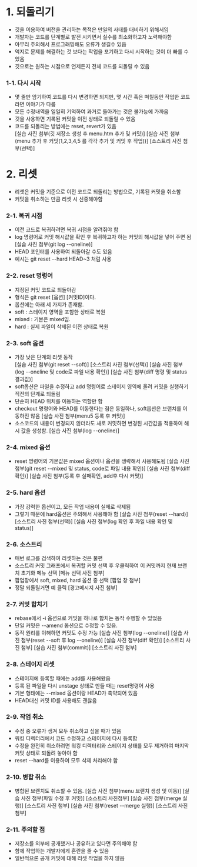 # 1. 되돌리기
- 깃을 이용하여 버전을 관리하는 목적은 만일의 사태를 대비하기 위해서임
- 개발자는 코드를 단계별로 발전 시키면서 실수를 최소화하고자 노력해야함
- 아무리 주의해서 프로그래밍해도 오류가 생길수 있음
- 억지로 문제를 해결하는 것 보다는 작업을 포기하고 다시 시작하는 것이 더 빠를 수 있음
- 깃으로는 원하는 시점으로 언제든지 전체 코드를 되돌릴 수 있음

### 1-1. 다시 시작
- 몇 줄만 암기하여 코드를 다시 변경하면 되지만, 몇 시간 혹은 며칠동안 작업한 코드라면 이야기가 다름
- 모든 수정내역을 일일히 기억하여 과거로 돌아가는 것은 불가능에 가까움
- 깃을 사용하면 기록된 커밋을 이전 상태로 되돌릴 수 있음
- 코드를 되돌리는 방법에는 reset, revert가 있음  
[실습 사진 첨부(깃 저장소 생성 후 menu.htm 추가 및 커밋)]
[실습 사진 첨부(menu 추가 후 커밋(1,2,3,4,5 를 각각 추가 및 커밋 후 작업))]
[소스트리 사진 첨부(선택)]

# 2. 리셋
- 리셋은 커밋을 기준으로 이전 코드로 되돌리는 방법으로, 기록된 커밋을 취소함
- 커밋을 취소하는 만큼 리셋 시 신중해야함

### 2-1. 복귀 시점
- 이전 코드로 복귀하려면 복귀 시점을 알려줘야 함
- log 명령어로 커밋 해시값을 확인 후 복귀하고자 하는 커밋의 해시값을 넣어 주면 됨
[실습 사진 첨부(git log --oneline)]
- HEAD 포인터를 사용하여 되돌아갈 수도 있음
- 예시는 git reset --hard HEAD~3 처럼 사용

### 2-2. reset 명령어
- 지정된 커밋 코드로 되돌아감
- 형식은 git reset [옵션] [커밋ID]이다.
- 옵션에는 아래 세 가지가 존재함.
- soft : 스테이지 영역을 포함한 상태로 복원
- mixed : 기본은 mixed임.
- hard : 실제 파일이 삭제된 이전 상태로 복원

### 2-3. soft 옵션
- 가장 낮은 단계의 리셋 동작  
[실습 사진 첨부(git reset --soft)]
[소스트리 사진 첨부(선택)]
[실습 사진 첨부(log --oneline 및 code로 파일 내용 확인)]
[실습 사진 첨부(diff 명령 및 status 결과값)]
- soft옵션은 파일을 수정하고 add 명령어로 스테이지 영역에 올려 커밋을 실행하기 직전의 단계로 되돌림
- 단순히 HEAD 위치를 이동하는 역할만 함
- checkout 명령어와 HEAD를 이동한다는 점은 동일하나, soft옵션은 브랜치를 이동하진 않음
[실습 사진 첨부(menu5 등록 후 커밋)]
- 소스코드의 내용이 변경되지 않더라도 새로 커밋하면 변경된 시간값을 적용하여 해시 값을 생성함.
[실습 사진 첨부(log --oneline)]

### 2-4. mixed 옵션
- reset 명령어의 기본값은 mixed 옵션이나 옵션을 생략해서 사용해도됨
[실습 사진 첨부(git reset --mixed 및 status, code로 파일 내용 확인)]
[실습 사진 첨부(diff 확인)]
[실습 사진 첨부(등록 후 실패확인, add후 다시 커밋)]

### 2-5. hard 옵션
- 가장 강력한 옵션이고, 모든 작업 내용이 실제로 삭제됨
- 그렇기 때문에 hard옵션은 주의해서 사용해야 함
[실습 사진 첨부(reset --hard)]
[소스트리 사진 첨부(선택)]
[실습 사진 첨부(log 확인 후 파일 내용 확인 및 status)]

### 2-6. 소스트리
- 매번 로그를 검색하여 리셋하는 것은 불편
- 소스트리 커밋 그래프에서 복귀할 커밋 선택 후 우클릭하여 이 커밋까지 현재 브랜치 초기화 메뉴 선택
[메뉴 선택 사진 첨부]
- 팝업창에서 soft, mixed, hard 옵션 중 선택
[팝업 창 첨부]
- 정말 되돌릴거면 예 클릭
[경고메시지 사진 첨부]

### 2-7. 커밋 합치기
- rebase에서 -i 옵션으로 커밋을 하나로 합치는 동작 수행할 수 있었음
- 단일 커밋은 --amend 옵션으로 수정할 수 있음.
- 동작 원리를 이해하면 커밋도 수정 가능
[실습 사진 첨부(log --oneline)]
[실습 사진 첨부(reset --soft 후 log --oneline)]
[실습 사진 첨부(diff 확인)]
[소스트리 사진 첨부]
[실습 사진 첨부(commit)]
[소스트리 사진 첨부]

### 2-8. 스테이지 리셋
- 스테이지에 등록할 때에는 add를 사용해왔음
- 등록 된 파일을 다시 unstage 상태로 만들 때는 reset명령어 사용
- 기본 형태에는 --mixed 옵션이랑 HEAD가 축약되어 있음
- HEAD대신 커밋 ID를 사용해도 괜찮음

### 2-9. 작업 취소
- 수정 중 오류가 생겨 모두 취소하고 싶을 때가 있음
- 워킹 디렉터리에서 코드 수정하고 스테이지에 다시 등록함
- 수정을 완전히 취소하려면 워킹 디렉터리와 스테이지 상태를 모두 제거하여 마지막 커밋 상태로 되돌려 놓아야 함
- reset --hard를 이용하여 모두 삭제 처리해야 함

### 2-10. 병합 취소
- 병합된 브랜치도 취소할 수 있음.
[실습 사진 첨부(menu 브랜치 생성 및 이동)]
[실습 사진 첨부(파일 수정 후 커밋)]
[소스트리 사진첨부]
[실습 사진 첨부(merge 실행)]
[소스트리 사진 첨부]
[실습 사진 첨부(reset --merge 실행)]
[소스트리 사진 첨부]

### 2-11. 주의할 점
- 저장소를 외부에 공개했거나 공유하고 있다면 주의해야 함
- 함께 작업하는 개발자에게 혼란을 줄 수 있음
- 일반적으론 공개 커밋에 대해 리셋 작업을 하지 않음











